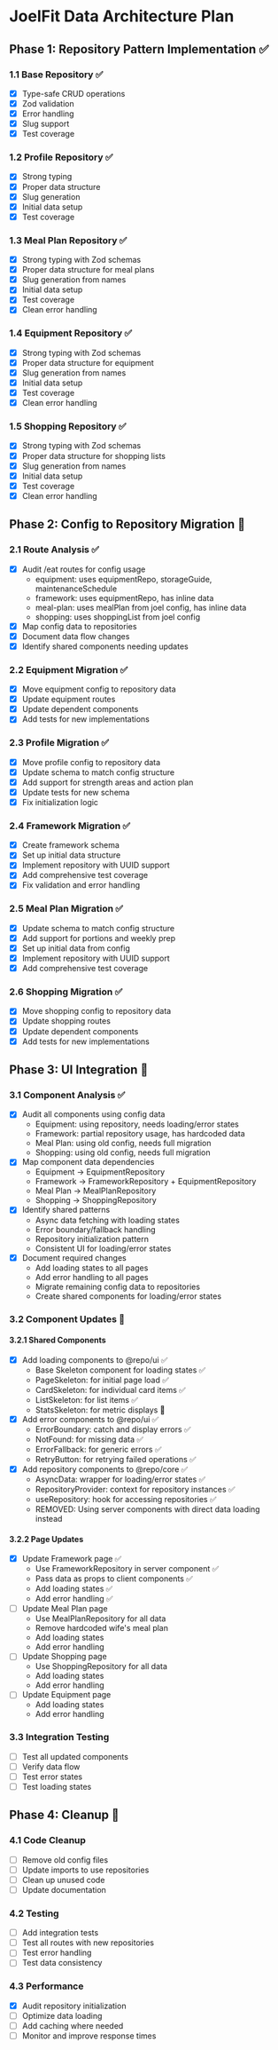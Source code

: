 # JoelFit Data Architecture Plan

## Phase 1: Repository Pattern Implementation ✅

### 1.1 Base Repository ✅
- [x] Type-safe CRUD operations
- [x] Zod validation
- [x] Error handling
- [x] Slug support
- [x] Test coverage

### 1.2 Profile Repository ✅
- [x] Strong typing
- [x] Proper data structure
- [x] Slug generation
- [x] Initial data setup
- [x] Test coverage

### 1.3 Meal Plan Repository ✅
- [x] Strong typing with Zod schemas
- [x] Proper data structure for meal plans
- [x] Slug generation from names
- [x] Initial data setup
- [x] Test coverage
- [x] Clean error handling

### 1.4 Equipment Repository ✅
- [x] Strong typing with Zod schemas
- [x] Proper data structure for equipment
- [x] Slug generation from names
- [x] Initial data setup
- [x] Test coverage
- [x] Clean error handling

### 1.5 Shopping Repository ✅
- [x] Strong typing with Zod schemas
- [x] Proper data structure for shopping lists
- [x] Slug generation from names
- [x] Initial data setup
- [x] Test coverage
- [x] Clean error handling

## Phase 2: Config to Repository Migration 🚧

### 2.1 Route Analysis ✅
- [x] Audit /eat routes for config usage
  - equipment: uses equipmentRepo, storageGuide, maintenanceSchedule
  - framework: uses equipmentRepo, has inline data
  - meal-plan: uses mealPlan from joel config, has inline data
  - shopping: uses shoppingList from joel config
- [x] Map config data to repositories
- [x] Document data flow changes
- [x] Identify shared components needing updates

### 2.2 Equipment Migration ✅
- [x] Move equipment config to repository data
- [x] Update equipment routes
- [x] Update dependent components
- [x] Add tests for new implementations

### 2.3 Profile Migration ✅
- [x] Move profile config to repository data
- [x] Update schema to match config structure
- [x] Add support for strength areas and action plan
- [x] Update tests for new schema
- [x] Fix initialization logic

### 2.4 Framework Migration ✅
- [x] Create framework schema
- [x] Set up initial data structure
- [x] Implement repository with UUID support
- [x] Add comprehensive test coverage
- [x] Fix validation and error handling

### 2.5 Meal Plan Migration ✅
- [x] Update schema to match config structure
- [x] Add support for portions and weekly prep
- [x] Set up initial data from config
- [x] Implement repository with UUID support
- [x] Add comprehensive test coverage

### 2.6 Shopping Migration ✅
- [x] Move shopping config to repository data
- [x] Update shopping routes
- [x] Update dependent components
- [x] Add tests for new implementations

## Phase 3: UI Integration 🚧
### 3.1 Component Analysis ✅
- [x] Audit all components using config data
  - Equipment: using repository, needs loading/error states
  - Framework: partial repository usage, has hardcoded data
  - Meal Plan: using old config, needs full migration
  - Shopping: using old config, needs full migration
- [x] Map component data dependencies
  - Equipment -> EquipmentRepository
  - Framework -> FrameworkRepository + EquipmentRepository
  - Meal Plan -> MealPlanRepository
  - Shopping -> ShoppingRepository
- [x] Identify shared patterns
  - Async data fetching with loading states
  - Error boundary/fallback handling
  - Repository initialization pattern
  - Consistent UI for loading/error states
- [x] Document required changes
  - Add loading states to all pages
  - Add error handling to all pages
  - Migrate remaining config data to repositories
  - Create shared components for loading/error states

### 3.2 Component Updates 🚧

#### 3.2.1 Shared Components
- [x] Add loading components to @repo/ui ✅
  - Base Skeleton component for loading states ✅
  - PageSkeleton: for initial page load ✅
  - CardSkeleton: for individual card items ✅
  - ListSkeleton: for list items ✅
  - StatsSkeleton: for metric displays 🚧
- [x] Add error components to @repo/ui ✅
  - ErrorBoundary: catch and display errors ✅
  - NotFound: for missing data ✅
  - ErrorFallback: for generic errors ✅
  - RetryButton: for retrying failed operations ✅
- [x] Add repository components to @repo/core ✅
  - AsyncData: wrapper for loading/error states ✅
  - RepositoryProvider: context for repository instances ✅
  - useRepository: hook for accessing repositories ✅
  - REMOVED: Using server components with direct data loading instead

#### 3.2.2 Page Updates
- [x] Update Framework page ✅
  - Use FrameworkRepository in server component ✅
  - Pass data as props to client components ✅
  - Add loading states ✅
  - Add error handling ✅
- [ ] Update Meal Plan page
  - Use MealPlanRepository for all data
  - Remove hardcoded wife's meal plan
  - Add loading states
  - Add error handling
- [ ] Update Shopping page
  - Use ShoppingRepository for all data
  - Add loading states
  - Add error handling
- [ ] Update Equipment page
  - Add loading states
  - Add error handling

### 3.3 Integration Testing
- [ ] Test all updated components
- [ ] Verify data flow
- [ ] Test error states
- [ ] Test loading states

## Phase 4: Cleanup 🚧

### 4.1 Code Cleanup
- [ ] Remove old config files
- [ ] Update imports to use repositories
- [ ] Clean up unused code
- [ ] Update documentation

### 4.2 Testing
- [ ] Add integration tests
- [ ] Test all routes with new repositories
- [ ] Test error handling
- [ ] Test data consistency

### 4.3 Performance
- [x] Audit repository initialization
- [ ] Optimize data loading
- [ ] Add caching where needed
- [ ] Monitor and improve response times 